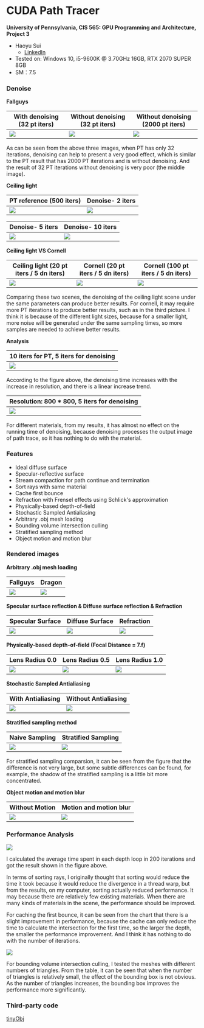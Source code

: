CUDA Path Tracer
================

**University of Pennsylvania, CIS 565: GPU Programming and Architecture, Project 3**

* Haoyu Sui
  	* [LinkedIn](http://linkedin.com/in/haoyu-sui-721284192)
* Tested on: Windows 10, i5-9600K @ 3.70GHz 16GB, RTX 2070 SUPER 8GB 
* SM：7.5

### Denoise
**Fallguys**

| With denoising (32 pt iters) | Without denoising (32 pt iters) | Without denoising (2000 pt iters) |
| ------------------------ | ----------------------- | -----------------------|
| ![](img/denoise/fallguys_denoise.png) | ![](img/denoise/fallguys.png) |![](img/denoise/fallguys_2000.png)|

As can be seen from the above three images, when PT has only 32 iterations, denoising can help to present a very good effect, which is similar to the PT result that has 2000 PT iterations and is without denoising. And the result of 32 PT iterations without denoising is very poor (the middle image).

**Ceiling light**

| PT reference (500 iters) | Denoise- 2 iters |
| ------------------------ | ----------------------- |
| ![](img/denoise/500iter_rt.png) | ![](img/denoise/ceiling_light_10_2.png) |

| Denoise- 5 iters | Denoise- 10 iters |
| ------------------------ | ----------------------- |
| ![](img/denoise/ceiling_light_10_5.png) | ![](img/denoise/ceiling_light_10_10.png) |

**Ceiling light VS Cornell**

| Ceiling light (20 pt iters / 5 dn iters)| Cornell (20 pt iters / 5 dn iters) | Cornell (100 pt iters / 5 dn iters) |
| ------------------------ | ----------------------- | --------------------------|
| ![](img/denoise/ceiling_light_20_5.png) | ![](img/denoise/cornell_20_5.png) | ![](img/denoise/cornell_100_5.png) |

Comparing these two scenes, the denoising of the ceiling light scene under the same parameters can produce better results. For cornell, it may require more PT iterations to produce better results, such as in the third picture. I think it is because of the different light sizes, because for a smaller light, more noise will be generated under the same sampling times, so more samples are needed to achieve better results.

**Analysis**

| 10 iters for PT, 5 iters for denoising | 
| ------------------------ | 
| ![](img/denoise/resolution.png) | 

According to the figure above, the denoising time increases with the increase in resolution, and there is a linear increase trend.


| Resolution: 800 * 800, 5 iters for denoising | 
| ------------------------ | 
| ![](img/denoise/materials.png) |


For different materials, from my results, it has almost no effect on the running time of denoising, because denoising processes the output image of path trace, so it has nothing to do with the material.

### Features
* Ideal diffuse surface
* Specular-reflective surface
* Stream compaction for path continue and termination 
* Sort rays with same material
* Cache first bounce
* Refraction with Frensel effects using Schlick's approximation
* Physically-based depth-of-field
* Stochastic Sampled Antialiasing
* Arbitrary .obj mesh loading
* Bounding volume intersection culling
* Stratified sampling method
* Object motion and motion blur

### Rendered images

**Arbitrary .obj mesh loading**

| Fallguys | Dragon |
| ------------------------ | ----------------------- |
| ![](img/fallguys_2000.png) | ![](img/dragon_2000.png) |

**Specular surface reflection & Diffuse surface reflection & Refraction**

| Specular Surface | Diffuse Surface | Refraction |
| ---------------- | --------------- | -----------|
| ![](img/specular.png) | ![](img/diffuse.png) | ![](img/refract.png)

**Physically-based depth-of-field (Focal Distance = 7.f)**

| Lens Radius 0.0 | Lens Radius 0.5 | Lens Radius 1.0 |
| ---------------- | --------------- | -----------|
| ![](img/DOF_LEN_00_FD_7.png) | ![](img/DOF_LEN_05_FD_7.png) | ![](img/DOF_LEN_1_FD_7.png)

**Stochastic Sampled Antialiasing**

| With Antialiasing | Without Antialiasing |
| ------------------------ | ----------------------- |
| ![](img/Antialiasing_detail.png) | ![](img/Antialiasing_detail2.png) |

**Stratified sampling method**

| Naive Sampling | Stratified Sampling |
| ------------------------ | ----------------------- |
| ![](img/naive_sample_200.png) | ![](img/Stratified_200.png) |

For stratified sampling comparsion, it can be seen from the figure that the difference is not very large, but some subtle differences can be found, for example, the shadow of the stratified sampling is a little bit more concentrated.

**Object motion and motion blur**

| Without Motion | Motion and motion blur |
| ------------------------ | ----------------------- |
| ![](img/naive_sample.png) | ![](img/motion_blur_5000.png) |


### Performance Analysis

![](img/Analysis.png)

I calculated the average time spent in each depth loop in 200 iterations and got the result shown in the figure above. 

In terms of sorting rays, I originally thought that sorting would reduce the time it took because it would reduce the divergence in a thread warp, but from the results, on my computer, sorting actually reduced performance. It may because there are relatively few existing materials. When there are many kinds of materials in the scene, the performance should be improved.

For caching the first bounce, it can be seen from the chart that there is a slight improvement in performance, because the cache can only reduce the time to calculate the intersection for the first time, so the larger the depth, the smaller the performance improvement. And I think it has nothing to do with the number of iterations.


![](img/boundingbox_analysis.png)

For bounding volume intersection culling, I tested the meshes with different numbers of triangles. From the table, it can be seen that when the number of triangles is relatively small, the effect of the bounding box is not obvious. As the number of triangles increases, the bounding box improves the performance more significantly.


### Third-party code

[tinyObj](https://github.com/tinyobjloader/tinyobjloader)



